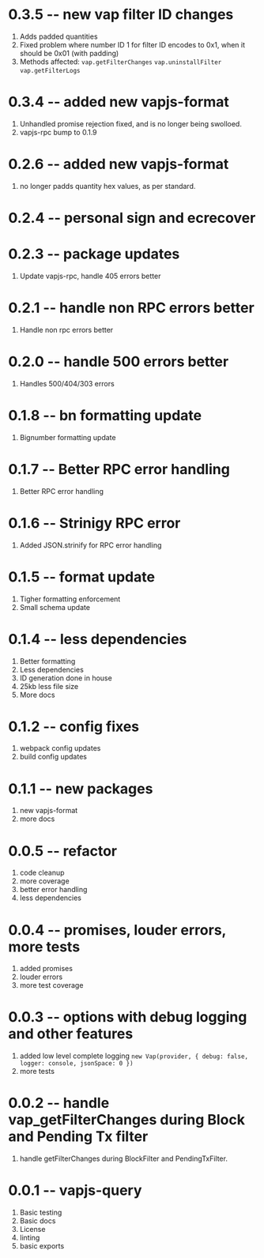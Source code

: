 # 0.3.5 -- new vap filter ID changes

1. Adds padded quantities
2. Fixed problem where number ID 1 for filter ID encodes to 0x1, when it should be 0x01 (with padding)
3. Methods affected: `vap.getFilterChanges` `vap.uninstallFilter` `vap.getFilterLogs`

# 0.3.4 -- added new vapjs-format

1. Unhandled promise rejection fixed, and is no longer being swolloed.
2. vapjs-rpc bump to 0.1.9

# 0.2.6 -- added new vapjs-format

1. no longer padds quantity hex values, as per standard.

# 0.2.4 -- personal sign and ecrecover

# 0.2.3 -- package updates

1. Update vapjs-rpc, handle 405 errors better

# 0.2.1 -- handle non RPC errors better

1. Handle non rpc errors better

# 0.2.0 -- handle 500 errors better

1. Handles 500/404/303 errors

# 0.1.8 -- bn formatting update

1. Bignumber formatting update

# 0.1.7 -- Better RPC error handling

1. Better RPC error handling

# 0.1.6 -- Strinigy RPC error

1. Added JSON.strinify for RPC error handling

# 0.1.5 -- format update

1. Tigher formatting enforcement
2. Small schema update

# 0.1.4 -- less dependencies

1. Better formatting
2. Less dependencies
3. ID generation done in house
4. 25kb less file size
5. More docs

# 0.1.2 -- config fixes

1. webpack config updates
2. build config updates

# 0.1.1 -- new packages

1. new vapjs-format
2. more docs

# 0.0.5 -- refactor

1. code cleanup
2. more coverage
3. better error handling
4. less dependencies

# 0.0.4 -- promises, louder errors, more tests

1. added promises
2. louder errors
3. more test coverage

# 0.0.3 -- options with debug logging and other features

1. added low level complete logging `new Vap(provider, { debug: false, logger: console, jsonSpace: 0 })`
2. more tests

# 0.0.2 -- handle vap_getFilterChanges during Block and Pending Tx filter

1. handle getFilterChanges during BlockFilter and PendingTxFilter.

# 0.0.1 -- vapjs-query

1. Basic testing
2. Basic docs
3. License
4. linting
5. basic exports
